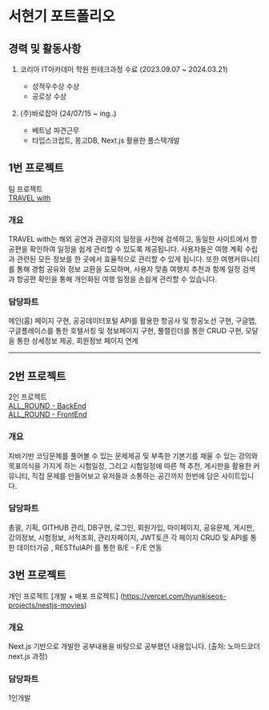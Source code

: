 # 서현기 포트폴리오

## 경력 및 활동사항
1. 코리아 IT아카데미 학원 핀테크과정 수료 (2023.09.07 ~ 2024.03.21)
   - 성적우수상 수상
   - 공로상 수상
  
2. (주)바로잡아 (24/07/15 ~ ing..)
   - 베트남 파견근무
   - 타입스크립트, 몽고DB, Next.js 활용한 풀스택개발

## 1번 프로젝트
팀 프로젝트<br/>
[TRAVEL with](https://github.com/HYUNKISEO/team_derror)

### 개요
TRAVEL with는 해외 공연과 관광지의 일정을 사전에 검색하고, 동일한 사이트에서 항공편을 확인하여 일정을 쉽게 관리할 수 있도록 제공됩니다. 사용자들은 여행 계획 수립과 관련된 모든 정보를 한 곳에서 효율적으로 관리할 수 있게 됩니다. 또한 여행커뮤니티를 통해 경험 공유와 정보 교환을 도모하며, 사용자 맞춤 여행지 추천과 함께 일정 검색과 항공편 확인을 통해 개인화된 여행 일정을 손쉽게 관리할 수 있습니다.

### 담당파트
메인(홈) 페이지 구현, 공공데이터포털 API를 활용한 항공사 및 항공노선 구현, 구글맵, 구글플레이스를 통한 호텔서칭 및 정보페이지 구현, 풀캘린더를 통한 CRUD 구현, 모달을 통한 상세정보 제공, 회원정보 페이지 연계
<hr>

## 2번 프로젝트
2인 프로젝트<br/>
[ALL_ROUND - BackEnd](https://github.com/HYUNKISEO/AllRound)<br/>
[ALL_ROUND - FrontEnd](https://github.com/HYUNKISEO/AllRound-react)

### 개요
 자바기반 코딩문제를 풀어볼 수 있는 문제제공 및 부족한 기본기를 채울 수 있는 강의와 목표의식을 가지게 하는 시험일정, 그리고 시험일정에 따른 책 추천, 게시판을 활용한 커뮤니티, 직접 문제를 만들어보고 유저들과 소통하는 공간까지 한번에 담은 사이트입니다.

### 담당파트
총괄, 기획, GITHUB 관리, DB구현, 로그인, 회원가입, 마이페이지, 공유문제, 게시판, 강의정보, 시험정보, 서적조회, 관리자페이지, JWT토큰 각 페이지 CRUD 및 API를 통한 데이터가공 , RESTfulAPI 를 통한 B/E - F/E 연동


## 3번 프로젝트
개인 프로젝트
[개발 + 배포 프로젝트] (https://vercel.com/hyunkiseos-projects/nestjs-movies)

### 개요
Next.js 기반으로 개발한 공부내용을 바탕으로 공부했던 내용입니다. (출처: 노마드코더 next.js 과정)

### 담당파트
1인개발
